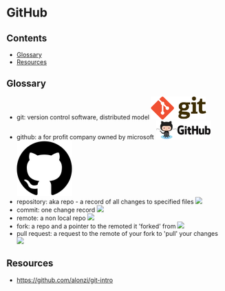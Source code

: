 # GitHub

## Contents
* [Glossary](#glossary)
* [Resources](#resources)

## Glossary
* git: version control software, distributed model <img src="images/Git-Logo-2Color.png" width="128">
* github: a for profit company owned by microsoft <img src="images/github-logo.png" width="128"><img src="images/githublogo.png" width="128">
* repository: aka repo - a record of all changes to specified files <img src="github-logo.png" width="128">
* commit: one change record <img src="github-logo.png" width="128">
* remote: a non local repo <img src="github-logo.png" width="128">
* fork: a repo and a pointer to the remoted it 'forked' from <img src="github-logo.png" width="128">
* pull request: a request to the remote of your fork to 'pull' your changes <img src="github-logo.png" width="128">

## Resources
* https://github.com/alonzi/git-intro

